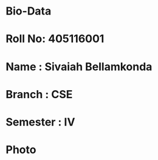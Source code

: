 # Bio-Data
# Roll No: 405116001
# Name : Sivaiah Bellamkonda
# Branch : CSE
# Semester : IV
# Photo
